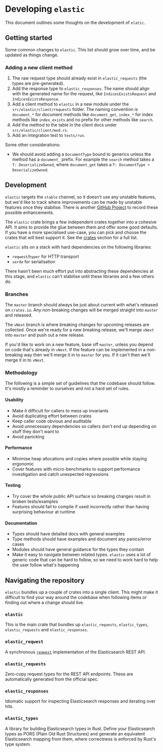 # Developing `elastic`

This document outlines some thoughts on the development of `elatic`.

## Getting started

Some common changes to `elastic`.
This list should grow over time, and be updated as things change.

### Adding a new client method

1. The raw request type should already exist in `elastic_requests` (the types are pre-generated).
1. Add the response type to `elastic_responses`. The name should align with the generated name for the request, like `IndicesExistsRequest` and `IndicesExistsResponse`.
1. Add a client method to `elastic` in a new module under the `src/elastic/client/requests` folder. The naming convention is `document_*` for document methods like `document_get`, `index_*` for index methods like `index_exists` and no prefix for other methods like `search`.
1. Add the method to the table in the client docs under `src/elastic/client/mod.rs`.
1. Add an integration test to `tests/run`.

Some other considerations:

- We should avoid adding a `DocumentType` bound to generics unless the method has a `document_` prefix. For example the `search` method takes a `T: DeserializeOwned`, where `document_get` takes a `T: DocumentType + DeserializeOwned`.

## Development

`elastic` targets the `stable` channel, so it doesn't use any unstable features, but we'd like to track where improvements can be made by unstable features once they stabilise. There is another [GitHub Project](https://github.com/orgs/elastic-rs/projects/8) to record these possible enhancements.

The `elastic` crate brings a few independent crates together into a cohesive API. It aims to provide the glue between them and offer some good defaults. If you have a more specialised use-case, you can pick and choose the crates that will best support it. See the [crates](#crates) section for a full list.

`elastic` sits on a stack with hard dependencies on the following libraries:

- `reqwest`/`hyper` for HTTP transport
- `serde` for serialisation

There hasn't been much effort put into abstracting these dependencies at this stage, and `elastic` can't stabilise until these libraries and a few others do.

### Branches

The `master` branch should always be just about current with what's released on `crates.io`. Any non-breaking changes will be merged straight into `master` and released.

The `vNext` branch is where breaking changes for upcoming releases are collected. Once we're ready for a new breaking release, we'll merge `vNext` into `master` and push out a new release.

If you'd like to work on a new feature, base off `master`, unless you depend on code that's already in `vNext`. If the feature can be implemented in a non-breaking way then we'll merge it in to `master` for you. If it can't then we'll merge it in to `vNext`.

### Methodology

The following is a simple set of guidelines that the codebase should follow. It's mostly a reminder to ourselves and not a hard set of rules.

#### Usability

- Make it difficult for callers to mess up invariants
- Avoid duplicating effort between crates
- Keep caller code obvious and auditable
- Avoid unnecessary dependencies so callers don't end up depending on stuff they don't want to
- Avoid panicking

#### Performance

- Minimise heap allocations and copies where possible while staying ergonomic
- Cover features with micro-benchmarks to support performance investigation and catch unexpected regressions

#### Testing

- Try cover the whole public API surface so breaking changes result in broken tests/examples
- Features should fail to compile if used incorrectly rather than having surprising behaviour at runtime

#### Documentation

- Types should have detailed docs with general examples
- Type methods should have examples and document any panics/error cases
- Modules should have general guidance for the types they contain
- Make it easy to navigate between related types. `elastic` uses a lot of generic code that can be hard to follow, so we need to work hard to help the user follow what's happening

## Navigating the repository

`elastic` bundles up a couple of crates into a single client. This might make it difficult to find your way around the codebase when following items or finding out where a change should live.

### `elastic`

This is the main crate that bundles up `elastic_requests`, `elastic_types`, `elastic_requests` and `elastic_responses`.

### `elastic_reqwest`

A synchronous [`reqwest`](https://github.com/seanmonstar/reqwest) implementation of the Elasticsearch REST API.

### `elastic_requests`

Zero-copy request types for the REST API endpoints. These are automatically generated from the official spec.

### `elastic_responses`

Idiomatic support for inspecting Elasticsearch responses and iterating over hits.

### `elastic_types`

A library for building Elasticsearch types in Rust. Define your Elasticsearch types as PORS (Plain Old Rust Structures) and generate an equivalent Elasticsearch mapping from them, where correctness is enforced by Rust's type system.
